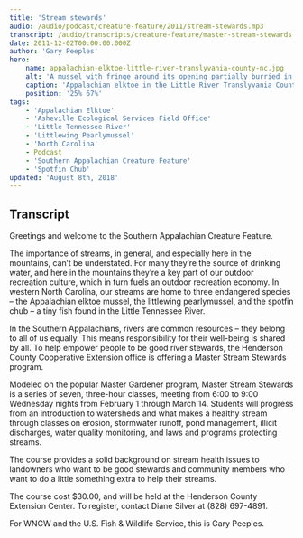 ```yaml
---
title: 'Stream stewards'
audio: /audio/podcast/creature-feature/2011/stream-stewards.mp3
transcript: /audio/transcripts/creature-feature/master-stream-stewards.pdf
date: 2011-12-02T00:00:00.000Z
author: 'Gary Peeples'
hero:
    name: appalachian-elktoe-little-river-translyvania-county-nc.jpg
    alt: 'A mussel with fringe around its opening partially burried in the sand on the river bottom.'
    caption: 'Appalachian elktoe in the Little River Translyvania County NC. Photo by Gary Peeples, USFWS.'
    position: '25% 67%'
tags:
    - 'Appalachian Elktoe'
    - 'Asheville Ecological Services Field Office'
    - 'Little Tennessee River'
    - 'Littlewing Pearlymussel'
    - 'North Carolina'
    - Podcast
    - 'Southern Appalachian Creature Feature'
    - 'Spotfin Chub'
updated: 'August 8th, 2018'
---
```


## Transcript

Greetings and welcome to the Southern Appalachian Creature Feature.

The importance of streams, in general, and especially here in the mountains, can’t be understated. For many they’re the source of drinking water, and here in the mountains they’re a key part of our outdoor recreation culture, which in turn fuels an outdoor recreation economy. In western North Carolina, our streams are home to three endangered species – the Appalachian elktoe mussel, the littlewing pearlymussel, and the spotfin chub – a tiny fish found in the Little Tennessee River.

In the Southern Appalachians, rivers are common resources – they belong to all of us equally. This means responsibility for their well-being is shared by all. To help empower people to be good river stewards, the Henderson County Cooperative Extension office is offering a Master Stream Stewards program.

Modeled on the popular Master Gardener program, Master Stream Stewards is a series of seven, three-hour classes, meeting from 6:00 to 9:00 Wednesday nights from February 1 through March 14. Students will progress from an introduction to watersheds and what makes a healthy stream through classes on erosion, stormwater runoff, pond management, illicit discharges, water quality monitoring, and laws and programs protecting streams.

The course provides a solid background on stream health issues to landowners who want to be good stewards and community members who want to do a little something extra to help their streams.

The course cost $30.00, and will be held at the Henderson County Extension Center. To register, contact Diane Silver at (828) 697-4891.

For WNCW and the U.S. Fish & Wildlife Service, this is Gary Peeples.